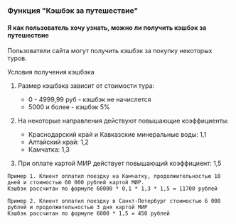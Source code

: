 ### Функция "Кэшбэк за путешествие"

#### Я как пользователь хочу узнать, можно ли получить кэшбэк за путешествие

Пользователи сайта могут получить кэшбэк за покупку некоторых туров.

Условия получения кэшбэка
1. Размер кэшбэка зависит от стоимости тура:
    - 0 - 4999,99 руб - кэшбэк не начислется
    - 5000 и более - кэшбэк 5%
 
1. На некоторые направления действуют повышающие коэффициенты:
    - Краснодарский край и Кавказские минеральные воды: 1,1 
    - Алтайский край: 1,2
    - Камчатка: 1,3
    
1. При оплате картой МИР действует повышающий коэффициент: 1,5

```
Пример 1. Клиент оплатил поездку на Камчатку, продолжительностью 10 дней и стоимостью 60 000 рублей картой МИР. 
Кэшбэк рассчитан по формуле 60000 * 0,1 * 1,3 * 1,5 = 11700 рублей

Пример 2. Клиент оплатил поездку в Санкт-Петербург стоимостью 6 000 рублей и продолжительностью 3 дня картой МИР
Кэшбэк рассчитан по формуле 6000 * 1,5 = 450 рублей

```
